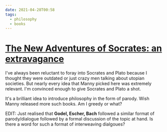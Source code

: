 ```yaml
---
date: 2021-04-28T00:58
tags: 
  - philosophy
  - books
---
```


# [The New Adventures of Socrates: an extravagance](https://www.goodreads.com/book/show/37505891-the-new-adventures-of-socrates)

I've always been reluctant to foray into Socrates and Plato because I thought they were outdated or just crazy men talking about utopian societies. But nearly every idea that Manny picked here was extremely relevant. I'm convinced enough to give Socrates and Plato a shot.  

It's a brilliant idea to introduce philosophy in the form of parody. Wish Manny released more such books. Am I greedy or what?  

EDIT: Just realised that **Godel, Escher, Bach** followed a similar format of parody/dialogue followed by a formal discussion of the topic at hand. Is there a word for such a format of interweaving dialgoues?  
